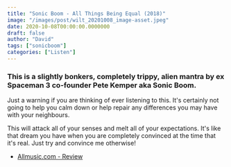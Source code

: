 ```yaml
---
title: "Sonic Boom - All Things Being Equal (2018)"
image: "/images/post/wilt_20201008_image-asset.jpeg"
date: 2020-10-08T00:00:00.0000000
draft: false
author: "David"
tags: ["sonicboom"]
categories: ["Listen"]
---
```

### This is a slightly bonkers, completely trippy, alien mantra by ex Spaceman 3 co-founder Pete Kemper aka Sonic Boom.   
  
Just a warning if you are thinking of ever listening to this. It's certainly not going to help you calm down or help repair any differences you may have with your neighbours.    
  
This will attack all of your senses and melt all of your expectations. It's like that dream you have when you are completely convinced at the time that it's real. Just try and convince me otherwise!  

-  [Allmusic.com - Review](https://www.allmusic.com/album/all-things-being-equal-mw0003365060)
